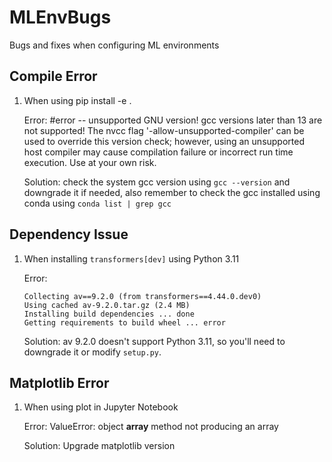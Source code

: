 # MLEnvBugs
Bugs and fixes when configuring ML environments

## Compile Error
1. When using pip install -e .
   
   Error: #error -- unsupported GNU version! gcc versions later than 13 are not supported! The nvcc flag '-allow-unsupported-compiler' can be used to override this version check; however, using an unsupported host compiler may cause compilation failure or incorrect run time execution. Use at your own risk.

   Solution: check the system gcc version using `gcc --version` and downgrade it if needed, also remember to check the gcc installed using conda using `conda list | grep gcc`

## Dependency Issue
1. When installing `transformers[dev]` using Python 3.11

   Error:
   ```
   Collecting av==9.2.0 (from transformers==4.44.0.dev0)
   Using cached av-9.2.0.tar.gz (2.4 MB)
   Installing build dependencies ... done
   Getting requirements to build wheel ... error
   ```

   Solution: av 9.2.0 doesn't support Python 3.11, so you'll need to downgrade it or modify `setup.py`.

## Matplotlib Error
1. When using plot in Jupyter Notebook

   Error: ValueError: object __array__ method not producing an array

   Solution: Upgrade matplotlib version
